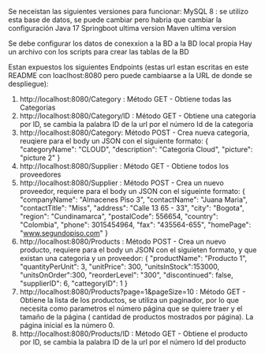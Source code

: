 Se neceistan las siguientes versiones para funcionar:
MySQL 8 : se utilizo esta base de datos, se puede cambiar pero habria que cambiar la configuración
Java 17
Springboot ultima version
Maven ultima version

Se debe configurar los datos de conexxion a la BD a la BD local propia
Hay un archivo con los scripts para crear las tablas de la BD

Estan expuestos los siguientes Endpoints (estas url estan escritas en este README con loaclhost:8080 pero puede cambiaarse a la URL de donde se despliegue):
1. http://localhost:8080/Category  : Método GET - Obtiene todas las Categorias
2. http://localhost:8080/Category/ID  : Método GET - Obtiene una categoria por ID, se cambia la palabra ID de la url por el número Id de la categoria
3. http://localhost:8080/Category: Método POST -  Crea nueva categoria, reuqiere para el body un JSON con el siguiente formato:
    {
        "categoryName": "CLOUD",
        "description": "Categoria Cloud",
        "picture": "picture 2"
    }
4. http://localhost:8080/Supplier : Método GET - Obtiene todos los proveedores
5. http://localhost:8080/Supplier : Método POST - Crea un nuevo proveedor, requiere para el body un JSON con el sigueinte formato:
	{
        "companyName": "Almacenes Piso 3",
        "contactName": "Juana Maria",
        "contactTitle": "Miss",
        "address": "Calle 13 65 - 33",
        "city": "Bogota",
        "region": "Cundinamarca",
        "postalCode": 556654,
        "country": "Colombia",
        "phone": 3015454964,
        "fax": "435564-655",
        "homePage": "www.segundopiso.com"
    }
6. http://localhost:8080/Products : Método POST - Crea un nuevo producto, requiere para el body un JSON con el siguieten formato, y que existan una categoria y un proveedor:
	{
        "productName": "Producto 1",
        "quantityPerUnit": 3,
        "unitPrice": 300,
        "unitsInStock":153000,
        "unitsOnOrder":300,
        "reorderLevel": "300",
        "discontinued": false,
        "supplierID": 6,
        "cattegoryID": 1
    }
7. http://localhost:8080/Products?page=1&pageSize=10 : Método GET - Obtiene la lista de los productos, se utiliza un paginador, por lo que necesita como parametros el número página que se quiere traer y el tamaño de la página ( cantidad de productos mostrados por página). La página inicial es la número 0.
8. http://localhost:8080/Products/ID : Método GET - Obtiene el producto por ID, se cambia la palabra ID de la url por el número Id del producto
